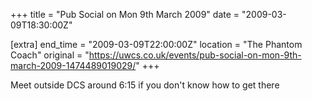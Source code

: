 +++
title = "Pub Social on Mon 9th March 2009"
date = "2009-03-09T18:30:00Z"

[extra]
end_time = "2009-03-09T22:00:00Z"
location = "The Phantom Coach"
original = "https://uwcs.co.uk/events/pub-social-on-mon-9th-march-2009-1474489019029/"
+++

Meet outside DCS around 6:15 if you don't know how to get there

